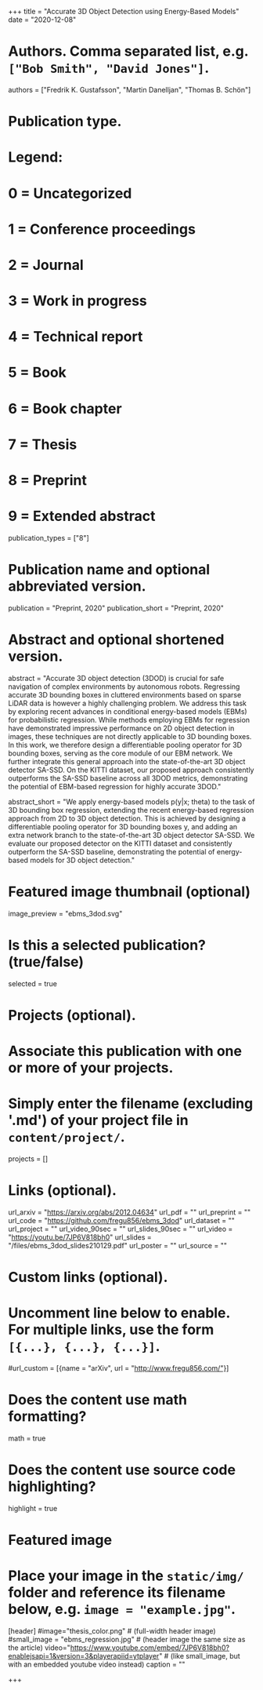 +++
title = "Accurate 3D Object Detection using Energy-Based Models"
date = "2020-12-08"

# Authors. Comma separated list, e.g. `["Bob Smith", "David Jones"]`.
authors = ["Fredrik K. Gustafsson", "Martin Danelljan", "Thomas B. Schön"]

# Publication type.
# Legend:
# 0 = Uncategorized
# 1 = Conference proceedings
# 2 = Journal
# 3 = Work in progress
# 4 = Technical report
# 5 = Book
# 6 = Book chapter
# 7 = Thesis
# 8 = Preprint
# 9 = Extended abstract
publication_types = ["8"]

# Publication name and optional abbreviated version.
publication = "Preprint, 2020"
publication_short = "Preprint, 2020"

# Abstract and optional shortened version.
abstract = "Accurate 3D object detection (3DOD) is crucial for safe navigation of complex environments by autonomous robots. Regressing accurate 3D bounding boxes in cluttered environments based on sparse LiDAR data is however a highly challenging problem. We address this task by exploring recent advances in conditional energy-based models (EBMs) for probabilistic regression. While methods employing EBMs for regression have demonstrated impressive performance on 2D object detection in images, these techniques are not directly applicable to 3D bounding boxes. In this work, we therefore design a differentiable pooling operator for 3D bounding boxes, serving as the core module of our EBM network. We further integrate this general approach into the state-of-the-art 3D object detector SA-SSD. On the KITTI dataset, our proposed approach consistently outperforms the SA-SSD baseline across all 3DOD metrics, demonstrating the potential of EBM-based regression for highly accurate 3DOD."

abstract_short = "We apply energy-based models p(y|x; theta) to the task of 3D bounding box regression, extending the recent energy-based regression approach from 2D to 3D object detection. This is achieved by designing a differentiable pooling operator for 3D bounding boxes y, and adding an extra network branch to the state-of-the-art 3D object detector SA-SSD. We evaluate our proposed detector on the KITTI dataset and consistently outperform the SA-SSD baseline, demonstrating the potential of energy-based models for 3D object detection."

# Featured image thumbnail (optional)
image_preview = "ebms_3dod.svg"

# Is this a selected publication? (true/false)
selected = true

# Projects (optional).
#   Associate this publication with one or more of your projects.
#   Simply enter the filename (excluding '.md') of your project file in `content/project/`.
projects = []

# Links (optional).
url_arxiv = "https://arxiv.org/abs/2012.04634"
url_pdf = ""
url_preprint = ""
url_code = "https://github.com/fregu856/ebms_3dod"
url_dataset = ""
url_project = ""
url_video_90sec = ""
url_slides_90sec = ""
url_video = "https://youtu.be/7JP6V818bh0"
url_slides = "/files/ebms_3dod_slides210129.pdf"
url_poster = ""
url_source = ""

# Custom links (optional).
#   Uncomment line below to enable. For multiple links, use the form `[{...}, {...}, {...}]`.
#url_custom = [{name = "arXiv", url = "http://www.fregu856.com/"}]

# Does the content use math formatting?
math = true

# Does the content use source code highlighting?
highlight = true

# Featured image
# Place your image in the `static/img/` folder and reference its filename below, e.g. `image = "example.jpg"`.
[header]
#image="thesis_color.png" # (full-width header image)
#small_image = "ebms_regression.jpg" # (header image the same size as the article)
video="https://www.youtube.com/embed/7JP6V818bh0?enablejsapi=1&version=3&playerapiid=ytplayer" # (like small_image, but with an embedded youtube video instead)
caption = ""

+++
